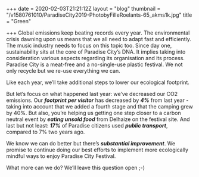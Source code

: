 +++
date = 2020-02-03T21:21:12Z
layout = "blog"
thumbnail = "/v1580761010/ParadiseCity2019-PhotobyFilleRoelants-65_akms1k.jpg"
title = "Green"

+++
Global emissions keep beating records every year. The environmental crisis dawning upon us means that we all need to adapt fast and efficiently. The music industry needs to focus on this topic too. Since day one, sustainability sits at the core of Paradise City’s DNA. It implies taking into consideration various aspects regarding its organisation and its process. Paradise City is a meat-free and a no-single-use plastic festival. We not only recycle but we re-use everything we can.

Like each year, we’ll take additional steps to lower our ecological footprint.

But let’s focus on what happened last year: we’ve decreased our CO2 emissions. Our **_footprint per visitor_** has decreased by **_4%_** from last year - taking into account that we added a fourth stage and that the camping grew by 40%. But also, you’re helping us getting one step closer to a carbon neutral event by **_eating unsold food_** from Delhaize on the festival site. And last but not least: **_17%_** of Paradise citizens used **_public transport_**, compared to 7% two years ago.

We know we can do better but there’s **_substantial improvement_**. We promise to continue doing our best efforts to implement more ecologically mindful ways to enjoy Paradise City Festival.

What more can we do? We’ll leave this question open ;-)